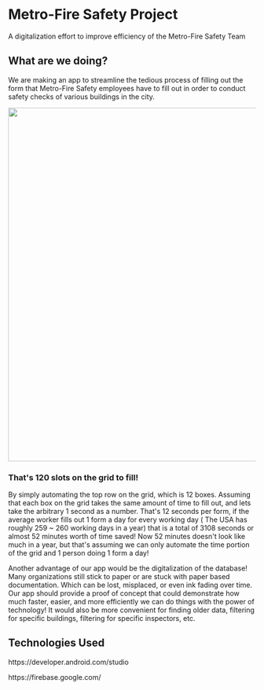 <h1> Metro-Fire Safety Project </h1>
<p> A digitalization effort to improve efficiency of the Metro-Fire Safety Team </p>

<h2> What are we doing? </h2>
<p> We are making an app to streamline the tedious process of filling out the form that Metro-Fire Safety employees have to fill out in order to conduct safety checks of various buildings in the city. </p>

<img src = "https://imgur.com/1t8nmzZ.jpg" width="540" height="720"/>
<h3> That's 120 slots on the grid to fill! </h3>
    
<p> By simply automating the top row on the grid, which is 12 boxes. Assuming that each box on the grid takes the same amount of time to fill out, and lets take the arbitrary 1 second as a number. That's 12 seconds per form, if the average worker fills out 1 form a day for every working day ( The USA has roughly 259 ~ 260 working days in a year) that is a total of 3108 seconds or almost 52 minutes worth of time saved! Now 52 minutes doesn't look like much in a year, but that's assuming we can only automate the time portion of the grid and 1 person doing 1 form a day!</p>
  
<p> Another advantage of our app would be the digitalization of the database! Many organizations still stick to paper or are stuck with paper based documentation. Which can be lost, misplaced, or even ink fading over time. Our app should provide a proof of concept that could demonstrate how much faster, easier, and more efficiently we can do things with the power of technology! It would also be more convenient for finding older data, filtering for specific buildings, filtering for specific inspectors, etc. </p>
  
  
<h2> Technologies Used </h2>

<p>https://developer.android.com/studio</p>
<p>https://firebase.google.com/</p>
